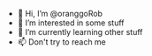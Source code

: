 - 👋 Hi, I’m @oranggoRob
- 👀 I’m interested in some stuff
- 🌱 I’m currently learning other stuff
- 📫 Don't try to reach me
